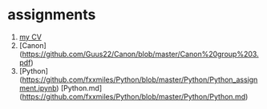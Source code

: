 # assignments  

1. [my CV](https://github.com/silasahin/assignments/blob/master/CV.md)
2. [Canon] (https://github.com/Guus22/Canon/blob/master/Canon%20group%203.pdf)
3. [Python] (https://github.com/fxxmiles/Python/blob/master/Python/Python_assignment.ipynb)
 [Python.md] (https://github.com/fxxmiles/Python/blob/master/Python/Python.md)
